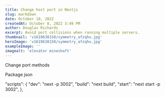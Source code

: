 ```yaml
---
title: Change host port in Nextjs
slug: markdown
date: October 10, 2022
createdAt: October 8, 2022 3:49 PM
author: Douglas Richards
excerpt: Avoid port collisions when running multiple servers.
thumbnail: 'v1619638150/symmetry_afzqhu.jpg'
heroImage: 'v1619638150/symmetry_afzqhu.jpg'
exampleImage: ''
imagealt: 'elevator mineshaft'
---
```


Change port methods

Package json

"scripts": {
"dev": "next -p 3002",
"build": "next build",
"start": "next start -p 3002",
},
